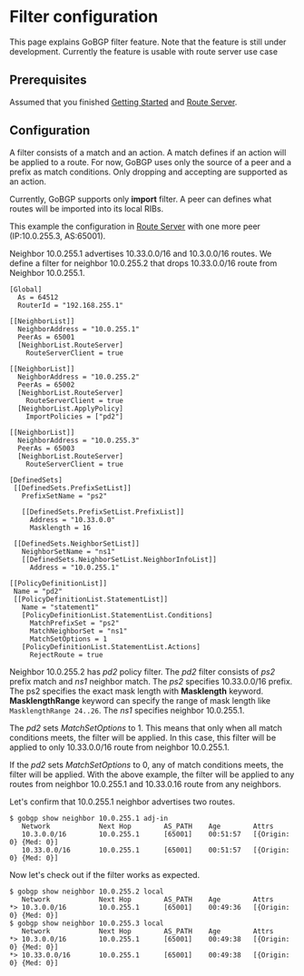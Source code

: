 # Filter configuration

This page explains GoBGP filter feature. Note that the feature is
still under development. Currently the feature is usable with route
server use case

## Prerequisites

Assumed that you finished [Getting Started](https://github.com/osrg/gobgp/blob/master/docs/sources/getting-started.md) and [Route Server](https://github.com/osrg/gobgp/blob/master/docs/sources/route-server.md).

## Configuration

A filter consists of a match and an action. A match defines if an
action will be applied to a route. For now, GoBGP uses only the source
of a peer and a prefix as match conditions. Only dropping and
accepting are supported as an action.

Currently, GoBGP supports only **import** filter. A peer can defines
what routes will be imported into its local RIBs.

This example the configuration in [Route Server](https://github.com/osrg/gobgp/blob/master/docs/sources/route-server.md) with one more peer (IP:10.0.255.3, AS:65001).

Neighbor 10.0.255.1 advertises 10.33.0.0/16 and 10.3.0.0/16 routes. We define a filter
for neighbor 10.0.255.2 that drops 10.33.0.0/16 route from Neighbor 10.0.255.1.

```
[Global]
  As = 64512
  RouterId = "192.168.255.1"

[[NeighborList]]
  NeighborAddress = "10.0.255.1"
  PeerAs = 65001
  [NeighborList.RouteServer]
    RouteServerClient = true

[[NeighborList]]
  NeighborAddress = "10.0.255.2"
  PeerAs = 65002
  [NeighborList.RouteServer]
    RouteServerClient = true
  [NeighborList.ApplyPolicy]
    ImportPolicies = ["pd2"]

[[NeighborList]]
  NeighborAddress = "10.0.255.3"
  PeerAs = 65003
  [NeighborList.RouteServer]
    RouteServerClient = true

[DefinedSets]
 [[DefinedSets.PrefixSetList]]
   PrefixSetName = "ps2"

   [[DefinedSets.PrefixSetList.PrefixList]]
     Address = "10.33.0.0"
     Masklength = 16

 [[DefinedSets.NeighborSetList]]
   NeighborSetName = "ns1"
   [[DefinedSets.NeighborSetList.NeighborInfoList]]
     Address = "10.0.255.1"

[[PolicyDefinitionList]]
 Name = "pd2"
 [[PolicyDefinitionList.StatementList]]
   Name = "statement1"
   [PolicyDefinitionList.StatementList.Conditions]
     MatchPrefixSet = "ps2"
     MatchNeighborSet = "ns1"
     MatchSetOptions = 1
   [PolicyDefinitionList.StatementList.Actions]
     RejectRoute = true
```

Neighbor 10.0.255.2 has *pd2* policy filter. The *pd2* filter consists of *ps2* prefix match and *ns1* neighbor match. The *ps2* specifies 10.33.0.0/16 prefix. The ps2 specifies the exact mask length with **Masklength** keyword. **MasklengthRange** keyword can specify the range of mask length like ```MasklengthRange 24..26```. The *ns1* specifies neighbor 10.0.255.1.

The *pd2* sets *MatchSetOptions* to 1. This means that only when all match conditions meets, the filter will be applied. In this case, this filter will be applied to only 10.33.0.0/16 route from neighbor 10.0.255.1.

If the *pd2* sets *MatchSetOptions* to 0, any of match conditions meets, the filter will be applied. With the above example, the filter will be applied to any routes from neighbor 10.0.255.1 and 10.33.0.16 route from any neighbors.

Let's confirm that 10.0.255.1 neighbor advertises two routes.

```
$ gobgp show neighbor 10.0.255.1 adj-in
   Network            Next Hop        AS_PATH    Age        Attrs
   10.3.0.0/16        10.0.255.1      [65001]    00:51:57   [{Origin: 0} {Med: 0}]
   10.33.0.0/16       10.0.255.1      [65001]    00:51:57   [{Origin: 0} {Med: 0}]
```

Now let's check out if the filter works as expected.
   
```
$ gobgp show neighbor 10.0.255.2 local
   Network            Next Hop        AS_PATH    Age        Attrs
*> 10.3.0.0/16        10.0.255.1      [65001]    00:49:36   [{Origin: 0} {Med: 0}]
$ gobgp show neighbor 10.0.255.3 local
   Network            Next Hop        AS_PATH    Age        Attrs
*> 10.3.0.0/16        10.0.255.1      [65001]    00:49:38   [{Origin: 0} {Med: 0}]
*> 10.33.0.0/16       10.0.255.1      [65001]    00:49:38   [{Origin: 0} {Med: 0}]
```
